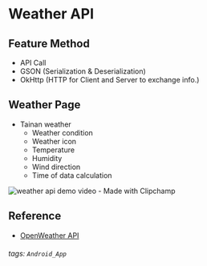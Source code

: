 
# Weather API

## Feature Method
* API Call
* GSON (Serialization & Deserialization)
* OkHttp (HTTP for Client and Server to exchange info.)

## Weather Page
* Tainan weather
    * Weather condition
    * Weather icon
    * Temperature
    * Humidity
    * Wind direction
    * Time of data calculation

![weather api demo video - Made with Clipchamp](https://user-images.githubusercontent.com/79969875/233839352-413e2407-97b9-42ed-a5ae-949e4c3f3951.gif)


## Reference
* [OpenWeather API](https://openweathermap.org/)

###### tags: `Android_App`
